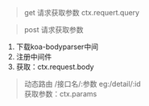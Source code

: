 > get 请求获取参数  ctx.requert.query 

> post 请求获取参数  
1. 下载koa-bodyparser中间
2. 注册中间件
3. 获取：ctx.request.body


> 动态路由  /接口名/:参数   eg:/detail/:id   
获取参数：ctx.params